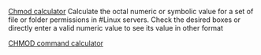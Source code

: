 
[Chmod calculator](https://chmod-calculator.com/)
Calculate the octal numeric or symbolic value for a set of file or folder permissions in #Linux servers. Check the desired boxes or directly enter a valid numeric value to see its value in other format

[CHMOD command calculator](https://chmodcommand.com/)
